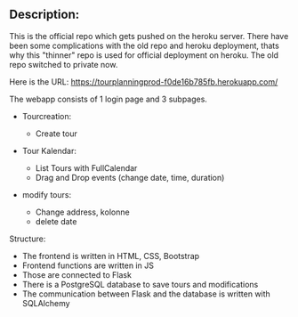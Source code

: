 ## Description:
This is the official repo which gets pushed on the heroku server. 
There have been some complications with the old repo and heroku deployment, thats why this "thinner" repo is used for official deployment on heroku.
The old repo switched to private now.

Here is the URL:
https://tourplanningprod-f0de16b785fb.herokuapp.com/

The webapp consists of 1 login page and 3 subpages.

- Tourcreation:
  - Create tour

- Tour Kalendar:
  - List Tours with FullCalendar
  - Drag and Drop events (change date, time, duration)

- modify tours:
  - Change address, kolonne
  - delete date

Structure:
  - The frontend is written in HTML, CSS, Bootstrap
  - Frontend functions are written in JS
  - Those are connected to Flask
  - There is a PostgreSQL database to save tours and modifications
  - The communication between Flask and the database is written with SQLAlchemy


